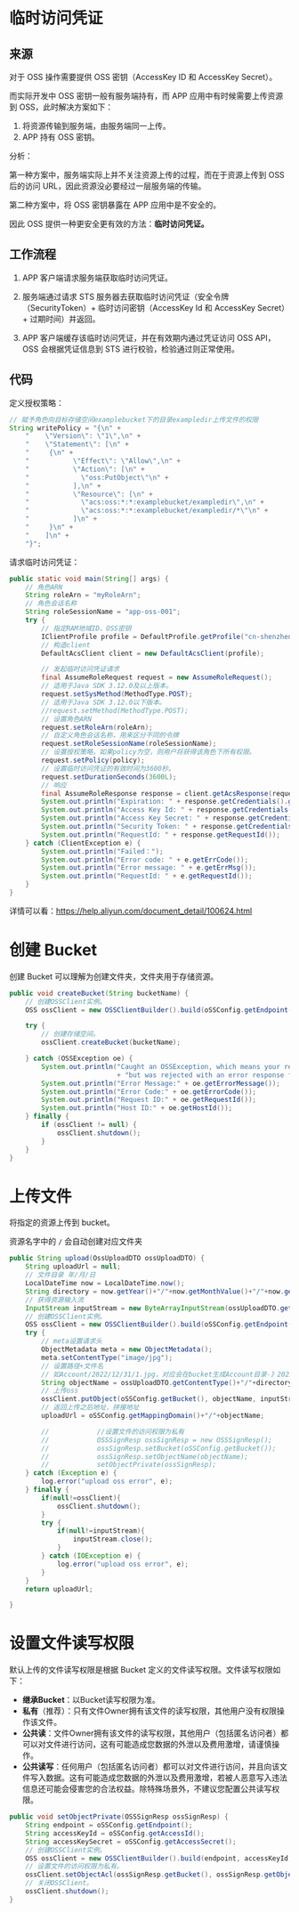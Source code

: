 # 临时访问凭证

## 来源

对于 OSS 操作需要提供 OSS 密钥（AccessKey ID 和 AccessKey Secret）。

而实际开发中 OSS 密钥一般有服务端持有，而 APP 应用中有时候需要上传资源到 OSS，此时解决方案如下：

1. 将资源传输到服务端，由服务端同一上传。
2. APP 持有 OSS 密钥。

分析：

第一种方案中，服务端实际上并不关注资源上传的过程，而在于资源上传到 OSS 后的访问 URL，因此资源没必要经过一层服务端的传输。

第二种方案中，将 OSS 密钥暴露在 APP 应用中是不安全的。

因此 OSS 提供一种更安全更有效的方法：**临时访问凭证。**



## 工作流程

1. APP 客户端请求服务端获取临时访问凭证。
2. 服务端通过请求 STS 服务器去获取临时访问凭证（安全令牌（SecurityToken）+ 临时访问密钥（AccessKey Id 和 AccessKey Secret）+ 过期时间）并返回。

3. APP 客户端缓存该临时访问凭证，并在有效期内通过凭证访问 OSS API，OSS 会根据凭证信息到 STS 进行校验，检验通过则正常使用。



## 代码

定义授权策略：

```java
// 赋予角色向目标存储空间examplebucket下的目录exampledir上传文件的权限
String writePolicy = "{\n" +
    "    \"Version\": \"1\",\n" +
    "    \"Statement\": [\n" +
    "     {\n" +
    "           \"Effect\": \"Allow\",\n" +
    "           \"Action\": [\n" +
    "             \"oss:PutObject\"\n" +
    "           ],\n" +
    "           \"Resource\": [\n" +
    "             \"acs:oss:*:*:examplebucket/exampledir\",\n" +
    "             \"acs:oss:*:*:examplebucket/exampledir/*\"\n" +
    "           ]\n" +
    "     }\n" +
    "    ]\n" +
    "}";
```

请求临时访问凭证：

```java
public static void main(String[] args) { 
    // 角色ARN
    String roleArn = "myRoleArn";
    // 角色会话名称
    String roleSessionName = "app-oss-001";
    try {
        // 指定RAM地域ID、OSS密钥
        IClientProfile profile = DefaultProfile.getProfile("cn-shenzhen", oSSConfig.getAccessId(), oSSConfig.getAccessSecret());
        // 构造client
        DefaultAcsClient client = new DefaultAcsClient(profile);

        // 发起临时访问凭证请求
        final AssumeRoleRequest request = new AssumeRoleRequest();
        // 适用于Java SDK 3.12.0及以上版本。
        request.setSysMethod(MethodType.POST);
        // 适用于Java SDK 3.12.0以下版本。
        //request.setMethod(MethodType.POST);
        // 设置角色ARN
        request.setRoleArn(roleArn); 
        // 自定义角色会话名称，用来区分不同的令牌
        request.setRoleSessionName(roleSessionName);
        // 设置授权策略，如果policy为空，则用户将获得该角色下所有权限。
        request.setPolicy(policy);
        // 设置临时访问凭证的有效时间为3600秒。
        request.setDurationSeconds(3600L); 
        // 响应
        final AssumeRoleResponse response = client.getAcsResponse(request);
        System.out.println("Expiration: " + response.getCredentials().getExpiration());
        System.out.println("Access Key Id: " + response.getCredentials().getAccessKeyId());
        System.out.println("Access Key Secret: " + response.getCredentials().getAccessKeySecret());
        System.out.println("Security Token: " + response.getCredentials().getSecurityToken());
        System.out.println("RequestId: " + response.getRequestId());
    } catch (ClientException e) {
        System.out.println("Failed：");
        System.out.println("Error code: " + e.getErrCode());
        System.out.println("Error message: " + e.getErrMsg());
        System.out.println("RequestId: " + e.getRequestId());
    }
}
```

详情可以看：https://help.aliyun.com/document_detail/100624.html



# 创建 Bucket

创建 Bucket 可以理解为创建文件夹，文件夹用于存储资源。

```java
public void createBucket(String bucketName) {
    // 创建OSSClient实例。
    OSS ossClient = new OSSClientBuilder().build(oSSConfig.getEndpoint(), oSSConfig.getAccessId(), oSSConfig.getAccessSecret());

    try {
        // 创建存储空间。
        ossClient.createBucket(bucketName);

    } catch (OSSException oe) {
        System.out.println("Caught an OSSException, which means your request made it to OSS, "
                           + "but was rejected with an error response for some reason.");
        System.out.println("Error Message:" + oe.getErrorMessage());
        System.out.println("Error Code:" + oe.getErrorCode());
        System.out.println("Request ID:" + oe.getRequestId());
        System.out.println("Host ID:" + oe.getHostId());
    } finally {
        if (ossClient != null) {
            ossClient.shutdown();
        }
    }
}
```



# 上传文件

将指定的资源上传到 bucket。

资源名字中的 `/` 会自动创建对应文件夹

```java
public String upload(OssUploadDTO ossUploadDTO) {
    String uploadUrl = null;
    // 文件目录 年/月/日
    LocalDateTime now = LocalDateTime.now();
    String directory = now.getYear()+"/"+now.getMonthValue()+"/"+now.getDayOfMonth();
    // 获得资源输入流
    InputStream inputStream = new ByteArrayInputStream(ossUploadDTO.getUpload());
    // 创建OSSClient实例。
    OSS ossClient = new OSSClientBuilder().build(oSSConfig.getEndpoint(), oSSConfig.getAccessId(), oSSConfig.getAccessSecret());
    try {
        // meta设置请求头
        ObjectMetadata meta = new ObjectMetadata();
        meta.setContentType("image/jpg");
        // 设置路径+文件名
        // 如Account/2022/12/31/1.jpg，对应会在bucket生成Account目录-》2022目录...
        String objectName = ossUploadDTO.getContentType()+"/"+directory+"/"+snowflake.nextId()+"."+ossUploadDTO.getFileType();
        // 上传oss
        ossClient.putObject(oSSConfig.getBucket(), objectName, inputStream, meta);
        // 返回上传之后地址，拼接地址
        uploadUrl = oSSConfig.getMappingDomain()+"/"+objectName;

        //            //设置文件的访问权限为私有
        //            OSSSignResp ossSignResp = new OSSSignResp();
        //            ossSignResp.setBucket(oSSConfig.getBucket());
        //            ossSignResp.setObjectName(objectName);
        //            setObjectPrivate(ossSignResp);
    } catch (Exception e) {
        log.error("upload oss error", e);
    } finally {
        if(null!=ossClient){
            ossClient.shutdown();
        }
        try {
            if(null!=inputStream){
                inputStream.close();
            }
        } catch (IOException e) {
            log.error("upload oss error", e);
        }
    }
    return uploadUrl;

}
```

# 设置文件读写权限

默认上传的文件读写权限是根据 Bucket 定义的文件读写权限。文件读写权限如下：

- **继承Bucket**：以Bucket读写权限为准。
- **私有**（推荐）：只有文件Owner拥有该文件的读写权限，其他用户没有权限操作该文件。
- **公共读**：文件Owner拥有该文件的读写权限，其他用户（包括匿名访问者）都可以对文件进行访问，这有可能造成您数据的外泄以及费用激增，请谨慎操作。
- **公共读写**：任何用户（包括匿名访问者）都可以对文件进行访问，并且向该文件写入数据。这有可能造成您数据的外泄以及费用激增，若被人恶意写入违法信息还可能会侵害您的合法权益。除特殊场景外，不建议您配置公共读写权限。

```java
public void setObjectPrivate(OSSSignResp ossSignResp) {
    String endpoint = oSSConfig.getEndpoint();
    String accessKeyId = oSSConfig.getAccessId();
    String accessKeySecret = oSSConfig.getAccessSecret();
    // 创建OSSClient实例。
    OSS ossClient = new OSSClientBuilder().build(endpoint, accessKeyId, accessKeySecret);
    // 设置文件的访问权限为私有。
    ossClient.setObjectAcl(ossSignResp.getBucket(), ossSignResp.getObjectName(), CannedAccessControlList.Private);
    // 关闭OSSClient。
    ossClient.shutdown();
}
```

